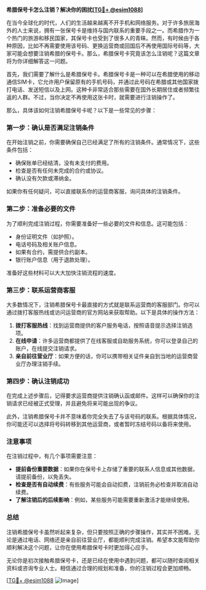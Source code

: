 **希腊保号卡怎么注销？解决你的困扰[[TG💪+ @esim1088](https://t.me/s/esim1088)]**

在当今全球化的时代，人们的生活越来越离不开手机和网络服务。对于许多旅居海外的人士来说，拥有一张保号卡是维持与国内联系的重要手段之一。而希腊作为一个热门的旅游和移民国家，其保号卡也受到了很多人的青睐。然而，有时候由于各种原因，比如不再需要使用该号码、更换运营商或回国后不再使用国际号码等，大家可能会想要注销希腊的保号卡。那么，希腊保号卡究竟该怎么注销呢？这篇文章将为你详细解答这一问题。

首先，我们需要了解什么是希腊保号卡。希腊保号卡是一种可以在希腊使用的移动通信SIM卡，它允许用户保留原有的手机号码，并通过此号码在希腊或其他国家拨打电话、发送短信以及上网。这种卡非常适合那些需要在国外长期居住或者频繁往返的人群。不过，当你决定不再使用这张卡时，就需要进行注销操作了。

那么，具体该如何注销希腊保号卡呢？以下是一些常见的步骤：

### **第一步：确认是否满足注销条件**
在开始注销之前，你需要确保自己已经满足了所有的注销条件。通常情况下，这些条件包括：
- 确保账单已经结清，没有未支付的费用。
- 检查是否有任何未完成的合约或协议。
- 确认没有欠款或滞纳金。

如果你有任何疑问，可以直接联系你的运营商客服，询问具体的注销条件。

### **第二步：准备必要的文件**
为了顺利完成注销过程，你需要准备好一些必要的文件和信息。这可能包括：
- 身份证明文件（如护照）。
- 电话号码及相关账户信息。
- 如果有合约，需提供合约副本。
- 银行账户信息（用于退款处理）。

准备好这些材料可以大大加快注销流程的速度。

### **第三步：联系运营商客服**
大多数情况下，注销希腊保号卡最直接的方式就是联系运营商的客服部门。你可以通过拨打客服热线或访问运营商的官方网站来获取帮助。以下是具体的操作方法：
1. **拨打客服热线**：找到运营商提供的客户服务电话，按照语音提示选择注销选项。
2. **在线申请**：许多运营商都提供了在线客服或自助服务系统，你可以登录自己的账户，在线提交注销请求。
3. **亲自前往营业厅**：如果方便的话，你可以携带相关证件亲自到当地的运营商营业厅办理注销手续。

### **第四步：确认注销成功**
在完成上述步骤后，记得要求运营商提供注销确认函或邮件。这样可以确保你的注销请求已经被正式受理，并且避免将来可能出现的争议。

此外，注销希腊保号卡并不意味着你完全失去了与该号码的联系。根据具体情况，你可能还可以选择将号码转移到其他运营商，或者暂时冻结号码以备将来使用。

### **注意事项**
在注销过程中，有几个事项需要注意：
- **提前备份重要数据**：如果你在保号卡上存储了重要的联系人信息或其他数据，请提前备份，以免丢失。
- **检查是否有自动续费**：有些服务可能会自动扣费，注销前务必检查并取消自动续费。
- **了解注销后的后续影响**：例如，某些服务可能需要重新激活才能继续使用。

### **总结**
注销希腊保号卡虽然听起来复杂，但只要按照正确的步骤操作，其实并不困难。无论是通过电话、网络还是亲自前往营业厅，都能顺利完成注销。希望本文能帮助你顺利解决这个问题，让你在使用希腊保号卡时更加得心应手。

无论你是初次接触希腊保号卡，还是已经在使用中遇到问题，都可以随时查阅相关资料或咨询专业人士。相信通过合理的规划和准备，你的注销过程会更加顺畅。

[[TG💪+ @esim1088](https://t.me/s/esim1088) ![Image](https://i.postimg.cc/4NQfJmqS/Snipaste-2025-05-13-00-14-12.png)]